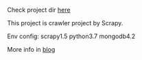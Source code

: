 
Check project dir [here](./douban) 

This project is crawler project by Scrapy.  

Env config: scrapy1.5 python3.7 mongodb4.2


More info in [blog](https://www.yuque.com/docs/share/aa4a0df4-6d41-4283-a475-aa0187b820c4?#)